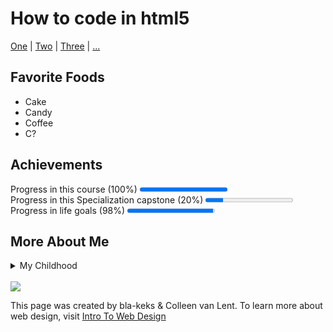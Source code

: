 <!-- KRitter90.github.io -->
<!-- DOCTYPE html -->
<html lang="en">
  <head>
    <meta charset="UTF-8">
    <title> This is the html5 course </title>
  </head>
  <body>
    <h1> How to code in html5 </h1>
    <nav>
      <a href="/html/">One</a> |
      <a href="/css/">Two</a> |
      <a href="/js/">Three</a> |
      <a href="/python/">...</a>
    </nav>
    <section>
    <h2> Favorite Foods </h2>
      <ul>
        <li> Cake </li>
        <li> Candy </li>
        <li> Coffee </li>
        <li> C? </li>
      </ul>
    </section>
    <section>
      <h2> Achievements </h2>
        <label for="progress1">Progress in this course (100%)</label>
        <progress id="progress1" value="1" max="1"></progress> <br>
        <label for="progress2">Progress in this Specialization capstone (20%)</label>
        <progress id="progress2" value="1" max="5"></progress> <br>
        <label for="progress3">Progress in life goals (98%)</label>
        <progress id="progress3" value="98" max="100"></progress>
    </section>
    <section>
     <h2> More About Me </h2>
       <details>
        <summary>My Childhood</summary>
        <p>...had nothing to do witth coding</p>
      </details><br>
     </section>
  <footer>
    <img src="http://www.intro-webdesign.com/images/newlogo.png">
    <p>This page was created by bla-keks & Colleen van Lent. To learn more about web design, visit  <a href="https://kritter90.github.io/">Intro To Web Design</a></p>
  </footer>
  </body>
</html>

